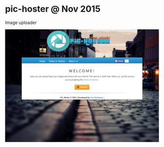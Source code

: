# pic-hoster @ Nov 2015
 Image uploader

![alt text](https://github.com/ezzejr/pic-hoster/blob/master/i/3i1CLIy.png?raw=true)
